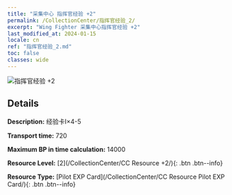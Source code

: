 ```yaml
---
title: "采集中心 指挥官经验 +2"
permalink: /CollectionCenter/指挥官经验_2/
excerpt: "Wing Fighter 采集中心指挥官经验 +2"
last_modified_at: 2024-01-15
locale: cn
ref: "指挥官经验_2.md"
toc: false
classes: wide
---
```



![指挥官经验 +2](/images/cc/CC_Pilot_EXP_Card_2.png)

## Details

  **Description:** 经验卡I×4-5

  **Transport time:** 720

  **Maximum BP in time calculation:** 14000

  **Resource Level:** [2](/CollectionCenter/CC Resource +2/){: .btn .btn--info}

  **Resource Type:** [Pilot EXP Card](/CollectionCenter/CC Resource Pilot EXP Card/){: .btn .btn--info}


